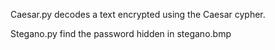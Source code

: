 Caesar.py decodes a text encrypted using the Caesar cypher.

Stegano.py find the password hidden in stegano.bmp
